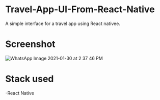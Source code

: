 # Travel-App-UI-From-React-Native 
A simple interface for a travel app using React nativee.

# Screenshot
  
![WhatsApp Image 2021-01-30 at 2 37 46 PM](https://user-images.githubusercontent.com/58937669/106352635-b4dae800-630a-11eb-8d2e-15f4cf521576.jpeg)



# Stack used
 -React Native
 
 
